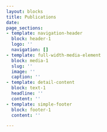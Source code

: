 ```yaml
---
layout: blocks
title: Publications
date: 
page_sections:
- template: navigation-header
  block: header-1
  logo: ''
  navigation: []
- template: full-width-media-element
  block: media-1
  slug: ''
  image: ''
  caption: ''
- template: detail-content
  block: text-1
  headline: ''
  content: ''
- template: simple-footer
  block: footer-1
  content: ''

---
```

